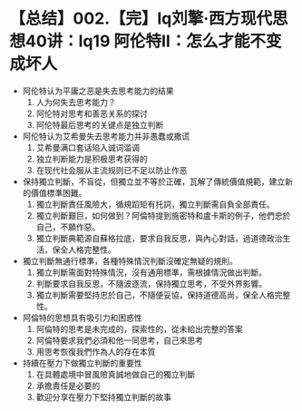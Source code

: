 # 【总结】002.【完】lq刘擎·西方现代思想40讲：lq19 阿伦特II：怎么才能不变成坏人

-   阿伦特认为平庸之恶是失去思考能力的结果
    1.  人为何失去思考能力？
    2.  阿伦特对思考和善恶关系的探讨
    3.  阿伦特最后思考的关键点是独立判断
-   阿伦特认为艾希曼失去思考能力并非愚蠢或撒谎
    1.  艾希曼满口套话陷入诚词滥调
    2.  独立判断能力是积极思考获得的
    3.  在现代社会服从主流规则已不足以防止作恶
-   保持獨立判斷，不盲從，但獨立並不等於正確，瓦解了傳統價值規範，建立新的價值標準困難。
    1.  獨立判斷責任風險大，循規蹈矩有托詞，獨立判斷需自負全部責任。
    2.  獨立判斷艱巨，如何做到？阿倫特提到施密特和盧卡斯的例子，他們忠於自己，不願作惡。
    3.  獨立判斷典範源自蘇格拉底，要求自我反思，與內心對話，過道德政治生活，保全人格完整性。
-   獨立判斷無通行標準，各種特殊情況判斷沒確定無疑的規則。
    1.  獨立判斷需面對特殊情況，沒有通用標準，需根據情況做出判斷。
    2.  判斷要求自我反思，不隨波逐流，保持獨立思考，不受外界影響。
    3.  獨立判斷需要堅持忠於自己，不隨便妥協，保持道德高尚，保全人格完整性。
-   阿倫特的思想具有吸引力和困惑性
    1.  阿倫特的思考是未完成的，探索性的，從未給出完整的答案
    2.  阿倫特要求我們必須和他一同思考，自己來思考
    3.  用思考恢復我們作為人的存在本質
-   持續在壓力下做獨立判斷的重要性
    1.  在具體處境中冒風險真誠地做自己的獨立判斷
    2.  承擔責任是必要的
    3.  歡迎分享在壓力下堅持獨立判斷的故事